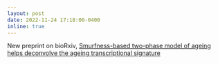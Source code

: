 ```yaml
---
layout: post
date: 2022-11-24 17:18:00-0400 
inline: true
---
```


New preprint on bioRxiv, <a href="https://www.biorxiv.org/content/10.1101/2022.11.22.517330v1">Smurfness-based two-phase model of ageing helps deconvolve the ageing transcriptional signature</a>
